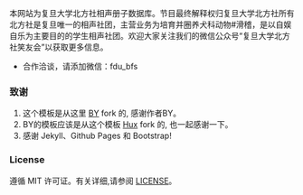 

本网站为复旦大学北方社相声册子数据库。节目最终解释权归复旦大学北方社所有
北方社是复旦唯一的相声社团，主营业务为培育并圈养犬科动物#滑稽，是以自娱自乐为主要目的的学生相声社团。欢迎大家关注我们的微信公众号“复旦大学北方社笑友会”以获取更多信息。

* 合作洽谈，请添加微信：fdu_bfs


### 致谢

1. 这个模板是从这里 [BY](https://github.com/qiubaiying/qiubaiying.github.io) fork 的, 感谢作者BY。 
2. BY的模板应该是从这个模板 [Hux](https://github.com/Huxpro/huxpro.github.io) fork 的, 也一起感谢一下。
3. 感谢 Jekyll、Github Pages 和 Bootstrap!

### License

遵循 MIT 许可证。有关详细,请参阅 [LICENSE](https://github.com/klovien/klovien.github.io/blob/master/LICENSE)。
